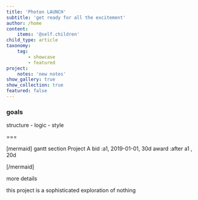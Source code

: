 ```yaml
---
title: 'Photon LAUNCH'
subtitle: 'get ready for all the excitement'
author: /home
content:
    items: '@self.children'
child_type: article
taxonomy:
    tag:
        - showcase
        - featured
project:
    notes: 'new notes'
show_gallery: true
show_collection: true
featured: false
---
```


### goals

structure - logic - style

===

[mermaid]
gantt
    section Project A
    bid          :a1, 2019-01-01, 30d
    award     :after a1  , 20d

[/mermaid]

more details

this project is a sophisticated exploration of nothing
